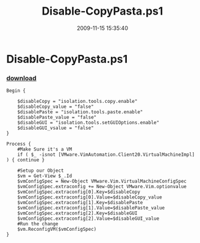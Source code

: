 ﻿---
pid:            1474
poster:         Cody Bunch
title:          Disable-CopyPasta.ps1
date:           2009-11-15 15:35:40
format:         posh
parent:         0
parent:         0

---

# Disable-CopyPasta.ps1

### [download](1474.ps1)



```posh
Begin {

	$disableCopy = "isolation.tools.copy.enable"
	$disableCopy_value = "false"
	$disablePaste = "isolation.tools.paste.enable"
	$disablePaste_value = "false"
	$disableGUI = "isolation.tools.setGUIOptions.enable"
	$disableGUI_vsalue = "false"
}

Process {
    #Make Sure it's a VM
	if ( $_ -isnot [VMware.VimAutomation.Client20.VirtualMachineImpl] ) { continue }
	
	#Setup our Object
	$vm = Get-View $_.Id
	$vmConfigSpec = New-Object VMware.Vim.VirtualMachineConfigSpec
	$vmConfigSpec.extraconfig += New-Object VMware.Vim.optionvalue
	$vmConfigSpec.extraconfig[0].Key=$disableCopy
	$vmConfigSpec.extraconfig[0].Value=$disableCopy_value
	$vmConfigSpec.extraconfig[1].Key=$disablePaste
	$vmConfigSpec.extraconfig[1].Value=$disablePaste_value
	$vmConfigSpec.extraconfig[2].Key=$disableGUI
	$vmConfigSpec.extraconfig[2].Value=$disableGUI_value
	#Run the change
	$vm.ReconfigVM($vmConfigSpec)
}
```
